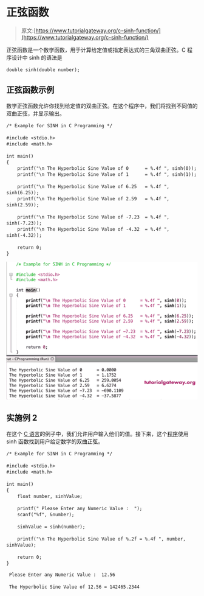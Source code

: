 # 正弦函数

> 原文:[https://www.tutorialgateway.org/c-sinh-function/](https://www.tutorialgateway.org/c-sinh-function/)

正弦函数是一个数学函数，用于计算给定值或指定表达式的三角双曲正弦。C 程序设计中 sinh 的语法是

```
double sinh(double number);
```

## 正弦函数示例

数学正弦函数允许你找到给定值的双曲正弦。在这个程序中，我们将找到不同值的双曲正弦，并显示输出。

```
/* Example for SINH in C Programming */

#include <stdio.h>
#include <math.h>

int main()
{ 
    printf("\n The Hyperbolic Sine Value of 0      = %.4f ", sinh(0));
    printf("\n The Hyperbolic Sine Value of 1      = %.4f ", sinh(1));

    printf("\n The Hyperbolic Sine Value of 6.25   = %.4f ", sinh(6.25));
    printf("\n The Hyperbolic Sine Value of 2.59   = %.4f ", sinh(2.59));

    printf("\n The Hyperbolic Sine Value of -7.23  = %.4f ", sinh(-7.23));
    printf("\n The Hyperbolic Sine Value of -4.32  = %.4f ", sinh(-4.32));

    return 0;
}
```

![C sinh Function 1](img/89b1dc5ffe8bd13073c0dc55ad5f1753.png)

## 实施例 2

在这个 [C 语言](https://www.tutorialgateway.org/c-programming/)的例子中，我们允许用户输入他们的值。接下来，这个[程序](https://www.tutorialgateway.org/c-programming-examples/)使用 sinh 函数找到用户给定数字的双曲正弦。

```
/* Example for SINH in C Programming */

#include <stdio.h>
#include <math.h>

int main()
{
    float number, sinhValue;

    printf(" Please Enter any Numeric Value :  ");
    scanf("%f", &number);

    sinhValue = sinh(number);

    printf("\n The Hyperbolic Sine Value of %.2f = %.4f ", number, sinhValue);

    return 0;
}
```

```
 Please Enter any Numeric Value :  12.56

 The Hyperbolic Sine Value of 12.56 = 142465.2344
```